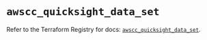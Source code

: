 # `awscc_quicksight_data_set`

Refer to the Terraform Registry for docs: [`awscc_quicksight_data_set`](https://registry.terraform.io/providers/hashicorp/awscc/0.70.0/docs/resources/quicksight_data_set).
